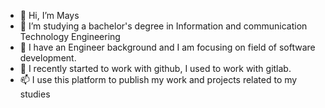 - 👋 Hi, I’m Mays 
- 👀 I’m studying a bachelor's degree in Information and communication Technology Engineering 
- 🌱 I have an Engineer background  and I am focusing on field of software development.
- 💞️ I recently started to work with github, I used to work with gitlab.
- 📫 I use this platform to publish my work and projects related to my studies
